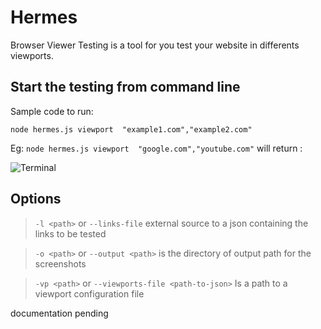 # Hermes
Browser Viewer Testing is a tool for you test your website in differents viewports.



## Start the testing from command line


Sample code to run: 

`node hermes.js viewport  "example1.com","example2.com"`

Eg: `node hermes.js viewport  "google.com","youtube.com"`
will return :

![Terminal](https://media.giphy.com/media/3o7H5f6hAR4jNPbwoU/giphy.gif)

## Options 
> `-l <path>` or `--links-file` external source to a json containing the links to be tested

> `-o <path>` or `--output <path>`  is the directory of output path for the screenshots

> `-vp <path>` or `--viewports-file <path-to-json>` Is a path to a viewport configuration file



documentation pending